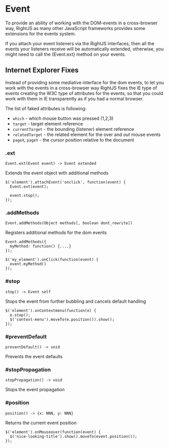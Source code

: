 # Event

To provide an ability of working with the DOM-events in a cross-browser way,
RightJS as many other JavaScript frameworks provides some extensions for the
events system.

If you attach your event listeners via the RightJS interfaces, then all the
events your listeners receive will be automatically extended, otherwise, you
might need to call the {Event.ext} method on your events.

## Internet Explorer Fixes

Instead of providing some mediative interface for the dom events, to let you
work with the events in a cross-browser way RightJS fixes the IE type of
events creating the W3C type of attributes for the events, so that you could
work with them in IE transparently as if you had a normal browser.

The list of faked attributes is following:

* `which` - which mouse button was pressed (1,2,3)
* `target` - target element reference
* `currentTarget` - the bounding (listener) element reference
* `relatedTarget` - the related element for the over and out mouse events
* `pageX`, `pageY` - the cursor position relative to the document
 
### .ext

    Event.ext(Event event) -> Event extended

Extends the event object with additional methods
  
    $('element').attachEvent('onclick', function(event) {
      Event.ext(event);
      
      event.stop();
    });


### .addMethods

    Event.addMethods(Object methods[, boolean dont_rewrite])

Registers additional methods for the dom events

    Event.addMethods({
      myMethod: function() {....}
    });
    
    $('my_element').onClick(function(event) {
      event.myMethod()
    });


### #stop

    stop() -> Event self

Stops the event from further bubbling and cancels default handling

    $('element').onContextmenu(function(e) {
      e.stop();
      $('context-menu').moveTo(e.position()).show();
    });


### #preventDefault

    preventDefault() -> void

Prevents the event defaults
  

### #stopPropagation

    stopPropagation() -> void

Stops the event propagation


### #position

    position() -> {x: NNN, y: NNN}

Returns the current event position

    $('element').onMouseover(function(event) {
      $('nice-looking-title').show().moveTo(event.position());
    });


